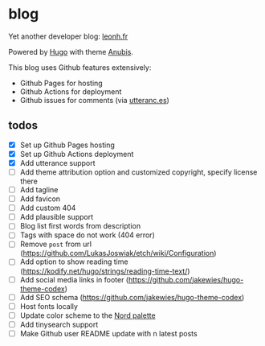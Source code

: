 # blog

Yet another developer blog: [leonh.fr](https://leonh.fr/)

Powered by [Hugo](https://gohugo.io/) with theme [Anubis](https://github.com/Mitrichius/hugo-theme-anubis).

This blog uses Github features extensively:
- Github Pages for hosting
- Github Actions for deployment
- Github issues for comments (via [utteranc.es](https://utteranc.es/))

## todos

- [x] Set up Github Pages hosting
- [x] Set up Github Actions deployment
- [x] Add utterance support
- [ ] Add theme attribution option and customized copyright, specify license there
- [ ] Add tagline
- [ ] Add favicon
- [ ] Add custom 404
- [ ] Add plausible support
- [ ] Blog list first words from description
- [ ] Tags with space do not work (404 error)
- [ ] Remove `post` from url (https://github.com/LukasJoswiak/etch/wiki/Configuration) 
- [ ] Add option to show reading time (https://kodify.net/hugo/strings/reading-time-text/)
- [ ] Add social media links in footer (https://github.com/jakewies/hugo-theme-codex)
- [ ] Add SEO schema (https://github.com/jakewies/hugo-theme-codex)
- [ ] Host fonts locally
- [ ] Update color scheme to the [Nord palette](https://github.com/arcticicestudio/nord)
- [ ] Add tinysearch support
- [ ] Make Github user README update with n latest posts